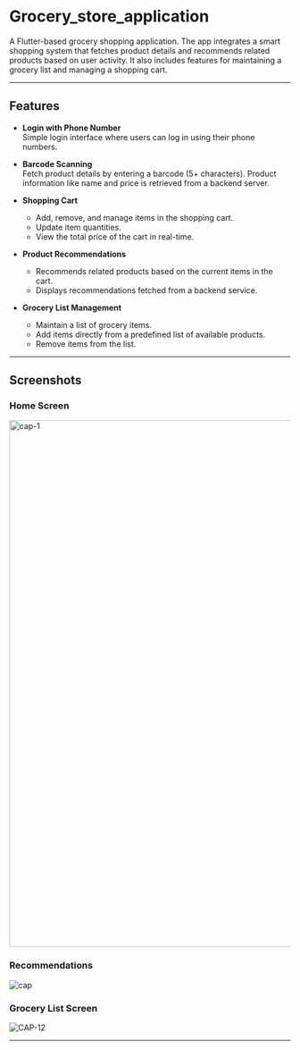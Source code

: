# Grocery_store_application

A Flutter-based grocery shopping application. The app integrates a smart shopping system that fetches product details and recommends related products based on user activity. It also includes features for maintaining a grocery list and managing a shopping cart.

---

## Features

- **Login with Phone Number**  
  Simple login interface where users can log in using their phone numbers.

- **Barcode Scanning**  
  Fetch product details by entering a barcode (5+ characters). Product information like name and price is retrieved from a backend server.

- **Shopping Cart**  
  - Add, remove, and manage items in the shopping cart.
  - Update item quantities.
  - View the total price of the cart in real-time.

- **Product Recommendations**  
  - Recommends related products based on the current items in the cart.
  - Displays recommendations fetched from a backend service.

- **Grocery List Management**  
  - Maintain a list of grocery items.
  - Add items directly from a predefined list of available products.
  - Remove items from the list.

---

## Screenshots

### Home Screen
<img width="943" alt="cap-1" src="https://github.com/user-attachments/assets/f57f9aaf-0d83-4ed3-85ef-00643218c316" />

### Recommendations
![cap](https://github.com/user-attachments/assets/bcb6ca3d-c071-4de2-b5e8-3bfb34e72236)


### Grocery List Screen
![CAP-12](https://github.com/user-attachments/assets/c51c133d-3fbd-444e-bbed-80c9f05eda2e)



---


